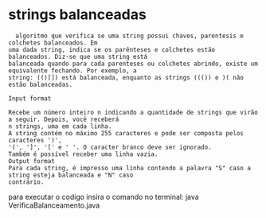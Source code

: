 # strings balanceadas

      algoritmo que verifica se uma string possui chaves, parentesis e colchetes balanceados. Em
    uma dada string, indica se os parênteses e colchetes estão balanceados. Diz-se que uma string está
    balanceada quando para cada parenteses ou colchetes abrindo, existe um equivalente fechando. Por exemplo, a
    string: (()[]) está balanceada, enquanto as strings ((()) e )( não estão balanceadas.
    
    Input format
    
    Recebe um número inteiro n indicando a quantidade de strings que virão a seguir. Depois, você receberá
    n strings, uma em cada linha.
    A string contém no máximo 255 caracteres e pode ser composta pelos caracteres ')',
    '(', ']', '[' e ' '. O caracter branco deve ser ignorado.
    Também é possível receber uma linha vazia.
    Output format
    Para cada string, é impresso uma linha contendo a palavra "S" caso a string esteja balanceada e "N" caso
    contrário.


para executar o codigo insira o comando no terminal: 
      java VerificaBalanceamento.java
